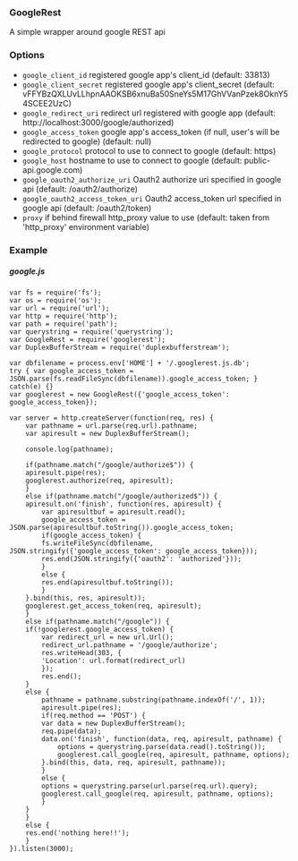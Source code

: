 ### GoogleRest

A simple wrapper around google REST api

### Options

* `google_client_id` registered google app's client_id (default: 33813)
* `google_client_secret` registered google app's client_secret (default: vFFYBzQXLUvLLhpnAAOKSB6xnuBa50SneYs5M17GhVVanPzek8OknY54SCEE2UzC)
* `google_redirect_uri` redirect url registered with google app (default: http://localhost:3000/google/authorized)
* `google_access_token` google app's access_token (if null, user's will be redirected to google) (default: null)
* `google_protocol` protocol to use to connect to google (default: https)
* `google_host` hostname to use to connect to google (default: public-api.google.com)
* `google_oauth2_authorize_uri` Oauth2 authorize uri specified in google api (default: /oauth2/authorize)
* `google_oauth2_access_token_uri` Oauth2 access_token url specified in google api (default: /oauth2/token)
* `proxy` if behind firewall http_proxy value to use (default: taken from 'http_proxy' environment variable)

### Example

##### google.js

	var fs = require('fs');
	var os = require('os');
	var url = require('url');
	var http = require('http');
	var path = require('path');
	var querystring = require('querystring');
	var GoogleRest = require('googlerest');
	var DuplexBufferStream = require('duplexbufferstream');
	
	var dbfilename = process.env['HOME'] + '/.googlerest.js.db';
	try { var google_access_token = JSON.parse(fs.readFileSync(dbfilename)).google_access_token; } catch(e) {}
	var googlerest = new GoogleRest({'google_access_token': google_access_token});
	
	var server = http.createServer(function(req, res) {
	    var pathname = url.parse(req.url).pathname;
	    var apiresult = new DuplexBufferStream();
	
	    console.log(pathname);
	
	    if(pathname.match("/google/authorize$")) {
		apiresult.pipe(res);
		googlerest.authorize(req, apiresult);
	    }
	    else if(pathname.match("/google/authorized$")) {
		apiresult.on('finish', function(res, apiresult) {
		    var apiresultbuf = apiresult.read();
		    google_access_token = JSON.parse(apiresultbuf.toString()).google_access_token;
		    if(google_access_token) {
			fs.writeFileSync(dbfilename, JSON.stringify({'google_access_token': google_access_token}));
			res.end(JSON.stringify({'oauth2': 'authorized'}));
		    }
		    else {
			res.end(apiresultbuf.toString());
		    }
		}.bind(this, res, apiresult));
		googlerest.get_access_token(req, apiresult);
	    }
	    else if(pathname.match("/google")) {
		if(!googlerest.google_access_token) {
		    var redirect_url = new url.Url();
		    redirect_url.pathname = '/google/authorize';
		    res.writeHead(303, {
			'Location': url.format(redirect_url)
		    });
		    res.end();
		}
		else {
		    pathname = pathname.substring(pathname.indexOf('/', 1));
		    apiresult.pipe(res);
		    if(req.method == 'POST') {
			var data = new DuplexBufferStream();
			req.pipe(data);
			data.on('finish', function(data, req, apiresult, pathname) {
			    options = querystring.parse(data.read().toString());
			    googlerest.call_google(req, apiresult, pathname, options);
			}.bind(this, data, req, apiresult, pathname));
		    }
		    else {
			options = querystring.parse(url.parse(req.url).query);
			googlerest.call_google(req, apiresult, pathname, options);
		    }
		}
	    }
	    else {
		res.end('nothing here!!');
	    }
	}).listen(3000);
